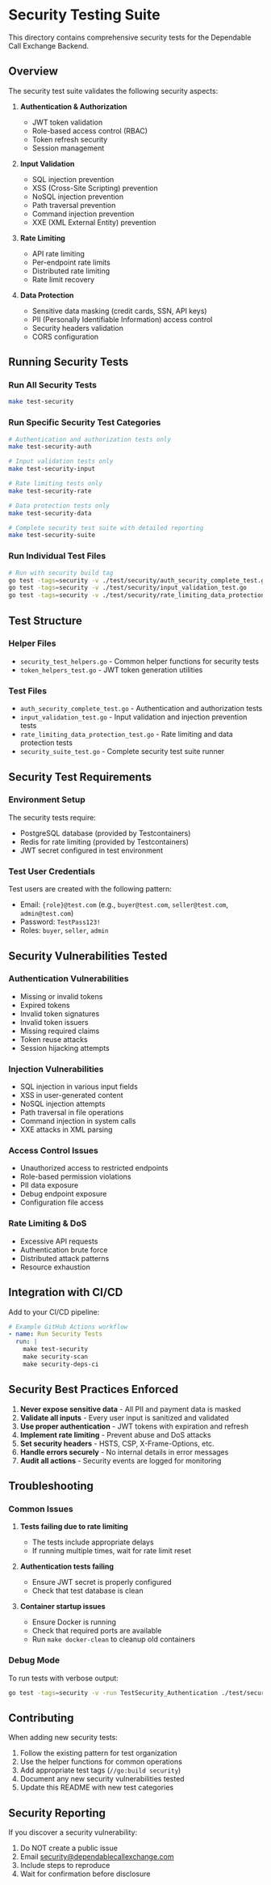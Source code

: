 # Security Testing Suite

This directory contains comprehensive security tests for the Dependable Call Exchange Backend.

## Overview

The security test suite validates the following security aspects:

1. **Authentication & Authorization**
   - JWT token validation
   - Role-based access control (RBAC)
   - Token refresh security
   - Session management

2. **Input Validation**
   - SQL injection prevention
   - XSS (Cross-Site Scripting) prevention
   - NoSQL injection prevention
   - Path traversal prevention
   - Command injection prevention
   - XXE (XML External Entity) prevention

3. **Rate Limiting**
   - API rate limiting
   - Per-endpoint rate limits
   - Distributed rate limiting
   - Rate limit recovery

4. **Data Protection**
   - Sensitive data masking (credit cards, SSN, API keys)
   - PII (Personally Identifiable Information) access control
   - Security headers validation
   - CORS configuration

## Running Security Tests

### Run All Security Tests
```bash
make test-security
```

### Run Specific Security Test Categories

```bash
# Authentication and authorization tests only
make test-security-auth

# Input validation tests only
make test-security-input

# Rate limiting tests only
make test-security-rate

# Data protection tests only
make test-security-data

# Complete security test suite with detailed reporting
make test-security-suite
```

### Run Individual Test Files

```bash
# Run with security build tag
go test -tags=security -v ./test/security/auth_security_complete_test.go
go test -tags=security -v ./test/security/input_validation_test.go
go test -tags=security -v ./test/security/rate_limiting_data_protection_test.go
```

## Test Structure

### Helper Files
- `security_test_helpers.go` - Common helper functions for security tests
- `token_helpers_test.go` - JWT token generation utilities

### Test Files
- `auth_security_complete_test.go` - Authentication and authorization tests
- `input_validation_test.go` - Input validation and injection prevention tests
- `rate_limiting_data_protection_test.go` - Rate limiting and data protection tests
- `security_suite_test.go` - Complete security test suite runner

## Security Test Requirements

### Environment Setup
The security tests require:
- PostgreSQL database (provided by Testcontainers)
- Redis for rate limiting (provided by Testcontainers)
- JWT secret configured in test environment

### Test User Credentials
Test users are created with the following pattern:
- Email: `{role}@test.com` (e.g., `buyer@test.com`, `seller@test.com`, `admin@test.com`)
- Password: `TestPass123!`
- Roles: `buyer`, `seller`, `admin`

## Security Vulnerabilities Tested

### Authentication Vulnerabilities
- Missing or invalid tokens
- Expired tokens
- Invalid token signatures
- Invalid token issuers
- Missing required claims
- Token reuse attacks
- Session hijacking attempts

### Injection Vulnerabilities
- SQL injection in various input fields
- XSS in user-generated content
- NoSQL injection attempts
- Path traversal in file operations
- Command injection in system calls
- XXE attacks in XML parsing

### Access Control Issues
- Unauthorized access to restricted endpoints
- Role-based permission violations
- PII data exposure
- Debug endpoint exposure
- Configuration file access

### Rate Limiting & DoS
- Excessive API requests
- Authentication brute force
- Distributed attack patterns
- Resource exhaustion

## Integration with CI/CD

Add to your CI/CD pipeline:

```yaml
# Example GitHub Actions workflow
- name: Run Security Tests
  run: |
    make test-security
    make security-scan
    make security-deps-ci
```

## Security Best Practices Enforced

1. **Never expose sensitive data** - All PII and payment data is masked
2. **Validate all inputs** - Every user input is sanitized and validated
3. **Use proper authentication** - JWT tokens with expiration and refresh
4. **Implement rate limiting** - Prevent abuse and DoS attacks
5. **Set security headers** - HSTS, CSP, X-Frame-Options, etc.
6. **Handle errors securely** - No internal details in error messages
7. **Audit all actions** - Security events are logged for monitoring

## Troubleshooting

### Common Issues

1. **Tests failing due to rate limiting**
   - The tests include appropriate delays
   - If running multiple times, wait for rate limit reset

2. **Authentication tests failing**
   - Ensure JWT secret is properly configured
   - Check that test database is clean

3. **Container startup issues**
   - Ensure Docker is running
   - Check that required ports are available
   - Run `make docker-clean` to cleanup old containers

### Debug Mode

To run tests with verbose output:
```bash
go test -tags=security -v -run TestSecurity_Authentication ./test/security/
```

## Contributing

When adding new security tests:

1. Follow the existing pattern for test organization
2. Use the helper functions for common operations
3. Add appropriate test tags (`//go:build security`)
4. Document any new security vulnerabilities tested
5. Update this README with new test categories

## Security Reporting

If you discover a security vulnerability:
1. Do NOT create a public issue
2. Email security@dependablecallexchange.com
3. Include steps to reproduce
4. Wait for confirmation before disclosure
